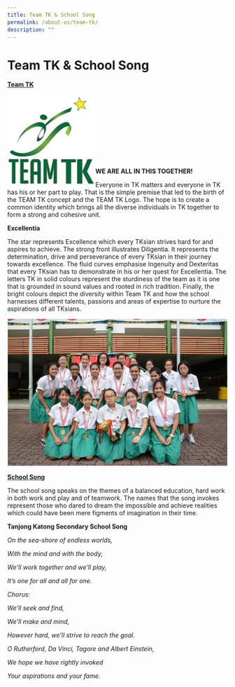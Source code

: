 ```yaml
---
title: Team TK & School Song
permalink: /about-us/team-tk/
description: ""
---
```

# Team TK & School Song
<b><u>Team TK</u></b>

<img src="/images/About%20us/1-3.jpg" 
     style="width:40%;float:left">
<br><br><br><br><br><br><br><br><br>

**WE ARE ALL IN THIS TOGETHER!**

Everyone in TK matters and everyone in TK has his or her part to play. That is the simple premise that led to the birth of the TEAM TK concept and the TEAM TK Logo. The hope is to create a common identity which brings all the diverse individuals in TK together to form a strong and cohesive unit.

**Excellentia**

The star represents Excellence which every TKsian strives hard for and aspires to achieve. The strong front illustrates Diligentia. It represents the determination, drive and perseverance of every TKsian in their journey towards excellence. The fluid curves emphasise Ingenuity and Dexteritas that every TKsian has to demonstrate in his or her quest for Excellentia. The letters TK in solid colours represent the sturdiness of the team as it is one that is grounded in sound values and rooted in rich tradition. Finally, the bright colours depict the diversity within Team TK and how the school harnesses different talents, passions and areas of expertise to nurture the aspirations of all TKsians.

![](/images/About%20us/2-1.jpg)

<b><u>School Song</u></b>

The school song speaks on the themes of a balanced education, hard work in both work and play and of teamwork. The names that the song invokes represent those who dared to dream the impossible and achieve realities which could have been mere figments of imagination in their time.

**Tanjong Katong Secondary School Song**

_On the sea-shore of endless worlds,_

_With the mind and with the body,_

_We’ll work together and we’ll play,_

_It’s one for all and all for one._

_Chorus:_

_We’ll seek and find,_

_We’ll make and mind,_

_However hard, we’ll strive to reach the goal._

_O Rutherford, Da Vinci, Tagore and Albert Einstein,_

_We hope we have rightly invoked_

_Your aspirations and your fame._